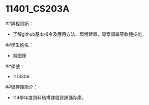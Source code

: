 # 11401_CS203A

##課程資訊：

- 了解github基本指令及應用方法、環境建置、專案部屬等軟體技能。

##學生姓名：

- 吳國鋒

##學號：

- 1113306

##儲存庫簡介：

- 114學年度資料結構課程資訊儲存庫。
